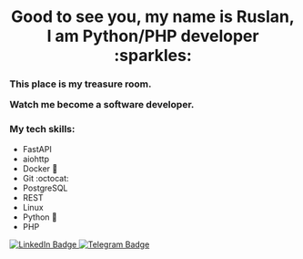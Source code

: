 <h1 align="center">
Good to see you, my name is Ruslan, I am Python/PHP developer :sparkles: 
</h1>
<h3>
This place is my treasure room.
  
Watch me become a software developer.
</h3>

### My tech skills:
-   FastAPI
-   aiohttp
-   Docker :whale:
-   Git :octocat:
-   PostgreSQL
-   REST
-   Linux
-   Python :snake:
-   PHP
<div id="badges">
  <a href="https://www.linkedin.com/in/ruslan-khaydarov-986547274">
    <img src="https://img.shields.io/badge/LinkedIn-blue?style=for-the-badge&logo=linkedin&logoColor=white" alt="LinkedIn Badge"/>
  <a href="https://t.me/Rulevich">
    <img src="https://img.shields.io/badge/Telegram-blue?style=for-the-badge&logo=telegram&logoColor=white" alt="Telegram Badge"/>


<!--
**4ktivated/4ktivated** is a ✨ _special_ ✨ repository because its `README.md` (this file) appears on your GitHub profile.

Here are some ideas to get you started:
счётнчик
</div>
<a href="https://git.io/streak-stats"><img src="https://github-readme-streak-stats.herokuapp.com?user=4ktivated&theme=dark&hide_longest_streak=true" alt="GitHub Streak" align="center" /></a>


анимации лишние но мне норавятся
<div id="header" align="center">
  <img src="https://user-images.githubusercontent.com/74038190/212257472-08e52665-c503-4bd9-aa20-f5a4dae769b5.gif" width="100"/>
  <img src="https://user-images.githubusercontent.com/74038190/212257465-7ce8d493-cac5-494e-982a-5a9deb852c4b.gif" width="100"/>
  <img src="https://user-images.githubusercontent.com/74038190/212281775-b468df30-4edc-4bf8-a4ee-f52e1aaddc86.gif" width="100"/>
</div>



- 🔭 I’m currently working on ...
- 🌱 I’m currently learning ...
- 👯 I’m looking to collaborate on ...
- 🤔 I’m looking for help with ...
- 💬 Ask me about ...
- 📫 How to reach me: ...
- 😄 Pronouns: ...
- ⚡ Fun fact: ...
-->

